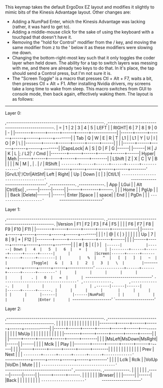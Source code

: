 This keymap takes the default ErgoDox EZ layout and modifies it slightly to
mimic bits of the Kinesis Advantage layout.  Other changes are:
* Adding a NumPad Enter, which the Kinesis Advantage was lacking (rather, it was
  hard to get to).
* Adding a middle-mouse click for the sake of using the keyboard with a
  touchpad that doesn't have it.
* Removing the "hold for Control" modifier from the / key, and moving the same
  modifier from z to the ' below it as these modifiers were slowing me down.
* Changing the bottom-right-most key such that it only toggles the coder layer
  when held down.  The ability for a tap to switch layers was messing with me,
  and there are already two keys to do that.  In it's place, the tap should send
  a Control press, but I'm not sure it is.
* The "Screen Toggle" is a macro that presses Ctl + Alt + F7, waits a bit, then
  presses Ctl + Alt + F1.  After installing Nvidia drivers, my screens take a
  long time to wake from sleep.  This macro switches from GUI to console mode,
  then back again, effectively waking them.
The layout is as follows:
--------------------------------------------------------------------------------

Layer 0:

,--------------------------------------------------.           ,--------------------------------------------------.
|   =    |   1  |   2  |   3  |   4  |   5  | LEFT |           | RIGHT|   6  |   7  |   8  |   9  |   0  |   -    |
|--------+------+------+------+------+-------------|           |------+------+------+------+------+------+--------|
| Tab    |   Q  |   W  |   E  |   R  |   T  |  L1  |           |  L1  |   Y  |   U  |   I  |   O  |   P  |   \    |
|--------+------+------+------+------+------|      |           |      |------+------+------+------+------+--------|
|CapsLock|   A  |   S  |   D  |   F  |   G  |------|           |------|   H  |   J  |   K  |   L  |; / L2|' / Cmd |
|--------+------+------+------+------+------| Hyper|           | Meh  |------+------+------+------+------+--------|
| LShift |   Z  |   X  |   C  |   V  |   B  |      |           |      |   N  |   M  |   ,  |   .  |   /  | RShift |
`--------+------+------+------+------+-------------'           `-------------+------+------+------+------+--------'
  |Grv/L1|'/Ctrl|AltShf| Left | Right|                                       |  Up  | Down |   [  |   ]  |Ctl/L1|
  `----------------------------------'                                       `----------------------------------'
                                       ,-------------.       ,-------------.
                                       | App  | LGui |       | Alt  |Ctrl/Esc|
                                ,------|------|------|       |------+--------+------.
                                |      |      | Home |       | PgUp |        |      |
                                | Back |Delete|------|       |------| Enter  |Space |
                                | space|      | End  |       | PgDn |        |      |
                                `--------------------'       `----------------------'

Layer 1:

,--------------------------------------------------.           ,--------------------------------------------------.
|Version |  F1  |  F2  |  F3  |  F4  |  F5  |      |           |      |  F6  |  F7  |  F8  |  F9  |  F10 |   F11  |
|--------+------+------+------+------+-------------|           |------+------+------+------+------+------+--------|
|        |   !  |   @  |   {  |   }  |   |  |      |           |      |   Up |   7  |   8  |   9  |   *  |   F12  |
|--------+------+------+------+------+------|      |           |      |------+------+------+------+------+--------|
|        |   #  |   $  |   (  |   )  |   `  |------|           |------| Down |   4  |   5  |   6  |   +  |        |
|--------+------+------+------+------+------|      |           |Screen|------+------+------+------+------+--------|
|        |   %  |   ^  |   [  |   ]  |   ~  |      |           |Toggle|   &  |   1  |   2  |   3  |   \  |        |
`--------+------+------+------+------+-------------'           `-------------+------+------+------+------+--------'
  |      |      |      |      |      |                                       |      |    . |   0  |   =  |      |
  `----------------------------------'                                       `----------------------------------'
                                       ,-------------.       ,-------------.
                                       |      |      |       |      |      |
                                ,------|------|------|       |------+------+------.
                                |      |      |      |       |      |      |      |
                                |      |      |------|       |------|NumPad|      |
                                |      |      |      |       |      |Enter |      |
                                `--------------------'       `--------------------'

Layer 2:

,--------------------------------------------------.           ,--------------------------------------------------.
|        |      |      |      |      |      |      |           |      |      |      |      |      |      |        |
|--------+------+------+------+------+-------------|           |------+------+------+------+------+------+--------|
|        |      |      | MsUp |      |      |      |           |      |      |      |      |      |      |        |
|--------+------+------+------+------+------|      |           |      |------+------+------+------+------+--------|
|        |      |MsLeft|MsDown|MsRght|      |------|           |------|      |      |      | Mclk |      |  Play  |
|--------+------+------+------+------+------|      |           |      |------+------+------+------+------+--------|
|        |      |      |      |      |      |      |           |      |      |      | Prev | Next |      |        |
`--------+------+------+------+------+-------------'           `-------------+------+------+------+------+--------'
  |      |      |      | Lclk | Rclk |                                       |VolUp |VolDn | Mute |      |      |
  `----------------------------------'                                       `----------------------------------'
                                       ,-------------.       ,-------------.
                                       |      |      |       |      |      |
                                ,------|------|------|       |------+------+------.
                                |      |      |      |       |      |      |Brwser|
                                |      |      |------|       |------|      |Back  |
                                |      |      |      |       |      |      |      |
                                `--------------------'       `--------------------'
